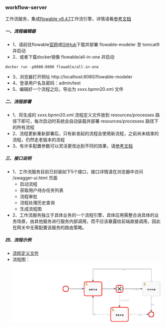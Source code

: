 ### workflow-server
工作流服务，集成[flowable v6.4.1](https://www.flowable.org)工作流引擎，详情请看[参考文档](https://www.flowable.org/docs/userguide/index.html)

##### 一、流程编辑器
- 1、请前往flowable[官网](https://www.flowable.org)或[GitHub](https://github.com/flowable/flowable-engine/releases)下载并部署 flowable-modeler 至 tomcat9 并启动
- 2、或者下载docker镜像 flowable/all-in-one 并启动
```
docker run -p8080:8080 flowable/all-in-one
```
- 3、浏览器打开网址 http://localhost:8080/flowable-modeler 
- 4、登录用户名及密码：admin/test
- 5、编辑好一个流程之后，导出为 xxxx.bpmn20.xml 文件

##### 二、流程部署
- 1、将生成的 xxxx.bpmn20.xml 流程定义文件放到 resources/processes 路径下即可，每次启动时系统会自动装载并部署 resources/processes 路径下的所有流程
- 2、流程更新重新部署后，只有新发起的流程会使用新流程，之前尚未结束的流程，仍然走老版本的流程
- 3、有许多配置参数可以灵活更改达到不同的效果，请[参考文档](https://www.flowable.org/docs/userguide/index.html)

##### 三、接口说明
- 1、工作流服务目前已封装如下5个接口，接口详情请在浏览器中访问 /swagger-ui.html 页面
    - 启动流程
    - 获取用户待办任务列表
    - 流程审批
    - 流程处理历史查询
    - 生成流程图
- 2、工作流服务独立于具体业务的一个流程引擎，具体应用需整合进具体的业务场景，由其他服务进行服务内部调用，而不应该暴露给前端直接调用，因此在网关中无需配置该服务的路由策略。

##### 四、流程示例
- [流程定义文件](src/main/resources/processes/测试请假流程.bpmn20.xml)
- 流程图：
![流程图](../../doc/images/diagram.png)